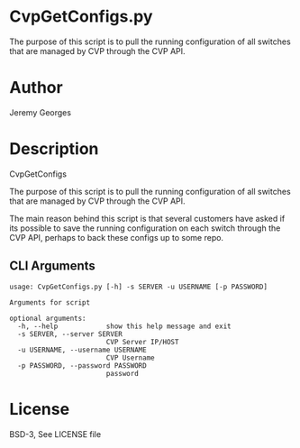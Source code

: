 # CvpGetConfigs.py 

The purpose of this script is to pull the running configuration of all switches that are 
managed by CVP through the CVP API. 

# Author
Jeremy Georges 

# Description
CvpGetConfigs

The purpose of this script is to pull the running configuration of all switches that are
managed by CVP through the CVP API.

The main reason behind this script is that several customers have asked if its possible to save the running 
configuration on each switch through the CVP API, perhaps to back these configs up to some repo. 



## CLI Arguments

```
usage: CvpGetConfigs.py [-h] -s SERVER -u USERNAME [-p PASSWORD]

Arguments for script

optional arguments:
  -h, --help            show this help message and exit
  -s SERVER, --server SERVER
                        CVP Server IP/HOST
  -u USERNAME, --username USERNAME
                        CVP Username
  -p PASSWORD, --password PASSWORD
                        password
```
 


License
=======
BSD-3, See LICENSE file
